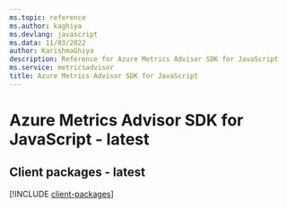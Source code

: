 ```yaml
---
ms.topic: reference
ms.author: kaghiya
ms.devlang: javascript
ms.data: 11/03/2022
author: KarishmaGhiya
description: Reference for Azure Metrics Advisor SDK for JavaScript
ms.service: metricsadvisor
title: Azure Metrics Advisor SDK for JavaScript
---
```

# Azure Metrics Advisor SDK for JavaScript - latest

## Client packages - latest
[!INCLUDE [client-packages](metrics-advisor-client-index.md)]